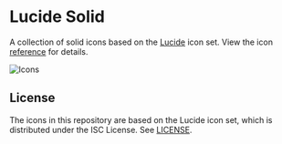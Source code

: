 # Lucide Solid

A collection of solid icons based on the [Lucide](https://lucide.dev) icon set. View the icon [reference](icon-reference.md) for details.

<picture>
  <img src="https://camo.githubusercontent.com/4bc313852d90bbfe03b1d4df586f1e1275c548f45f253ce913c79269b0b3f121/68747470733a2f2f69696c692e696f2f4a4e70647159502e706e67" alt="Icons">
</picture>

## License

The icons in this repository are based on the Lucide icon set, which is distributed under the ISC License. See [LICENSE](https://github.com/lucide-icons/lucide/blob/main/LICENSE).
